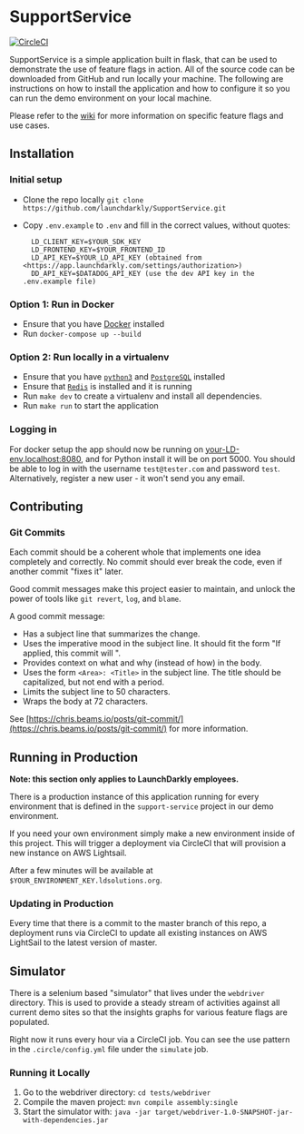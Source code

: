 # SupportService

[![CircleCI](https://circleci.com/gh/launchdarkly/SupportService.svg?style=shield)](https://circleci.com/gh/launchdarkly/SupportService)

SupportService is a simple application built in flask, that can be used to
demonstrate the use of feature flags in action. All of the source code can be
downloaded from GitHub and run locally your machine. The following are
instructions on how to install the application and how to configure it so you
can run the demo environment on your local machine.

Please refer to the [wiki](https://github.com/launchdarkly/SupportService/wiki)
for more information on specific feature flags and use cases.

## Installation

### Initial setup

- Clone the repo locally `git clone https://github.com/launchdarkly/SupportService.git`
- Copy `.env.example` to `.env` and fill in the correct values, without quotes:

        LD_CLIENT_KEY=$YOUR_SDK_KEY
        LD_FRONTEND_KEY=$YOUR_FRONTEND_ID
        LD_API_KEY=$YOUR_LD_API_KEY (obtained from <https://app.launchdarkly.com/settings/authorization>)
        DD_API_KEY=$DATADOG_API_KEY (use the dev API key in the .env.example file)

### Option 1: Run in Docker

- Ensure that you have [Docker](https://docs.docker.com/install/) installed
- Run `docker-compose up --build`

### Option 2: Run locally in a virtualenv

- Ensure that you have [`python3`](https://www.python.org/downloads/) and
  [`PostgreSQL`](https://www.postgresql.org/download/) installed
- Ensure that [`Redis`](https://redis.io/topics/quickstart) is installed and it is running
- Run `make dev` to create a virtualenv and install all dependencies.
- Run `make run` to start the application

### Logging in

For docker setup the app should now be running on [your-LD-env.localhost:8080](http://<YOUR-LD-ENV>.localhost:8080), and for Python install it will be on port 5000. You should be able to log
in with the username `test@tester.com` and password `test`. Alternatively,
register a new user - it won't send you any email.

## Contributing

### Git Commits

Each commit should be a coherent whole that implements one idea completely and
correctly. No commit should ever break the code, even if another commit "fixes
it" later.

Good commit messages make this project easier to maintain, and unlock the power
of tools like `git revert`, `log`, and `blame`.

A good commit message:

- Has a subject line that summarizes the change.
- Uses the imperative mood in the subject line. It should fit the form "If
  applied, this commit will ".
- Provides context on what and why (instead of how) in the body.
- Uses the form `<Area>: <Title>` in the subject line. The title should be
  capitalized, but not end with a period.
- Limits the subject line to 50 characters.
- Wraps the body at 72 characters.

See
[https://chris.beams.io/posts/git-commit/](https://chris.beams.io/posts/git-commit/)
for more information.

## Running in Production

**Note: this section only applies to LaunchDarkly employees.**

There is a production instance of this application running for every environment
that is defined in the `support-service` project in our demo environment.

If you need your own environment simply make a new environment inside of this
project. This will trigger a deployment via CircleCI that will provision a new
instance on AWS Lightsail.

After a few minutes will be available at
`$YOUR_ENVIRONMENT_KEY.ldsolutions.org`.

### Updating in Production

Every time that there is a commit to the master branch of this repo, a
deployment runs via CircleCI to update all existing instances on AWS LightSail
to the latest version of master.

## Simulator

There is a selenium based "simulator" that lives under the `webdriver`
directory. This is used to provide a steady stream of activities against all
current demo sites so that the insights graphs for various feature flags are
populated.

Right now it runs every hour via a CircleCI job. You can see the use pattern in
the `.circle/config.yml` file under the `simulate` job.

### Running it Locally

1. Go to the webdriver directory: `cd tests/webdriver`
2. Compile the maven project: `mvn compile assembly:single`
3. Start the simulator with: `java -jar target/webdriver-1.0-SNAPSHOT-jar-with-dependencies.jar`
